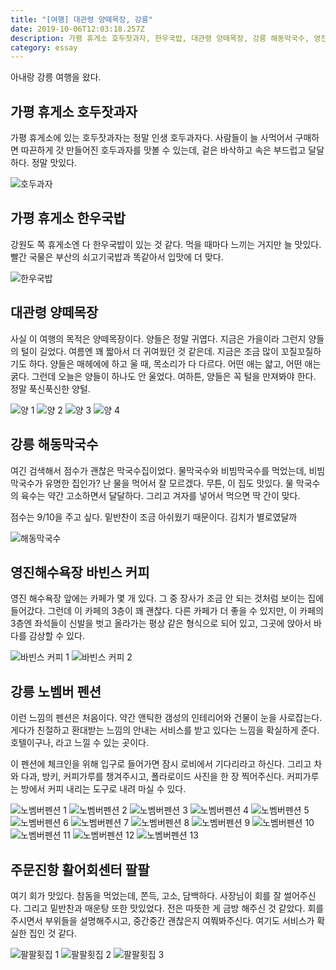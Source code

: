 ```yaml
---
title: "[여행] 대관령 양떼목장, 강릉"
date: 2019-10-06T12:03:18.257Z
description: 가평 휴게소 호두잣과자, 한우국밥, 대관령 양떼목장, 강릉 해동막국수, 영진해수욕장 바빈스 커피, 강릉 노벰버 펜션, 주문진항 활어회센터 팔팔횟집
category: essay
---
```


아내랑 강릉 여행을 왔다.

## 가평 휴게소 호두잣과자

가평 휴게소에 있는 호두잣과자는 정말 인생 호두과자다. 사람들이 늘 사먹어서 구매하면 따끈하게 갓 만들어진 호두과자를 맛볼 수 있는데, 겉은 바삭하고 속은 부드럽고 달달하다. 정말 맛있다.

![호두과자](./호두과자.jpg)

## 가평 휴게소 한우국밥

강원도 쪽 휴게소엔 다 한우국밥이 있는 것 같다. 먹을 때마다 느끼는 거지만 늘 맛있다. 빨간 국물은 부산의 쇠고기국밥과 똑같아서 입맛에 더 맞다.

![한우국밥](./한우국밥.jpg)

## 대관령 양떼목장

사실 이 여행의 목적은 양떼목장이다. 양들은 정말 귀엽다. 지금은 가을이라 그런지 양들의 털이 길었다. 여름엔 꽤 짧아서 더 귀여웠던 것 같은데. 지금은 조금 많이 꼬질꼬질하기도 하다. 양들은 매헤에에 하고 울 때, 목소리가 다 다르다. 어떤 애는 얇고, 어떤 애는 굵다. 그런데 오늘은 양들이 하나도 안 울었다. 여하튼, 양들은 꼭 털을 만져봐야 한다. 정말 푹신푹신한 양털.

![양 1](IMG_4846.jpg)
![양 2](IMG_4847.jpg)
![양 3](IMG_4848.jpg)
![양 4](IMG_4861.JPG)

## 강릉 해동막국수

여긴 검색해서 점수가 괜찮은 막국수집이었다. 물막국수와 비빔막국수를 먹었는데, 비빔막국수가 유명한 집인가? 난 물을 먹어서 잘 모르겠다. 무튼, 이 집도 맛있다. 물 막국수의 육수는 약간 고소하면서 달달하다. 그리고 겨자를 넣어서 먹으면 딱 간이 맞다.

점수는 9/10을 주고 싶다. 밑반찬이 조금 아쉬웠기 때문이다. 김치가 별로였달까

![해동막국수](IMG_4853.jpg)

## 영진해수욕장 바빈스 커피

영진 해수욕장 앞에는 카페가 몇 개 있다. 그 중 장사가 조금 안 되는 것처럼 보이는 집에 들어갔다. 그런데 이 카페의 3층이 꽤 괜찮다. 다른 카페가 더 좋을 수 있지만, 이 카페의 3층엔 좌석들이 신발을 벗고 올라가는 평상 같은 형식으로 되어 있고, 그곳에 앉아서 바다를 감상할 수 있다.

![바빈스 커피 1](IMG_4859.jpg)
![바빈스 커피 2](IMG_4866.JPG)

## 강릉 노벰버 펜션

이런 느낌의 펜션은 처음이다. 약간 앤틱한 갬성의 인테리어와 건물이 눈을 사로잡는다. 게다가 친절하고 환대받는 느낌의 안내는 서비스를 받고 있다는 느낌을 확실하게 준다. 호텔이구나, 라고 느낄 수 있는 곳이다.

이 펜션에 체크인을 위해 입구로 들어가면 잠시 로비에서 기다리라고 하신다. 그리고 차와 다과, 방키, 커피가루를 챙겨주시고, 폴라로이드 사진을 한 장 찍어주신다. 커피가루는 방에서 커피 내리는 도구로 내려 마실 수 있다.

![노벰버펜션 1](IMG_4867.JPG)
![노벰버펜션 2](IMG_4868.JPG)
![노벰버펜션 3](IMG_4869.JPG)
![노벰버펜션 4](IMG_4870.JPG)
![노벰버펜션 5](IMG_4871.JPG)
![노벰버펜션 6](IMG_4872.JPG)
![노벰버펜션 7](IMG_4873.JPG)
![노벰버펜션 8](IMG_4874.JPG)
![노벰버펜션 9](IMG_4875.JPG)
![노벰버펜션 10](IMG_4876.JPG)
![노벰버펜션 11](IMG_4877.JPG)
![노벰버펜션 12](IMG_4878.JPG)
![노벰버펜션 13](IMG_4881.JPG)

## 주문진항 활어회센터 팔팔

여기 회가 맛있다. 참돔을 먹었는데, 쫀득, 고소, 담백하다. 사장님이 회를 잘 썰어주신다. 그리고 밑반찬과 매운탕 또한 맛있었다. 전은 따뜻한 게 금방 해주신 것 같았다. 회를 주시면서 부위들을 설명해주시고, 중간중간 괜찮은지 여쭤봐주신다. 여기도 서비스가 확실한 집인 것 같다.

![팔팔횟집 1](IMG_4882.JPG)
![팔팔횟집 2](IMG_4883.JPG)
![팔팔횟집 3](IMG_4884.JPG)
